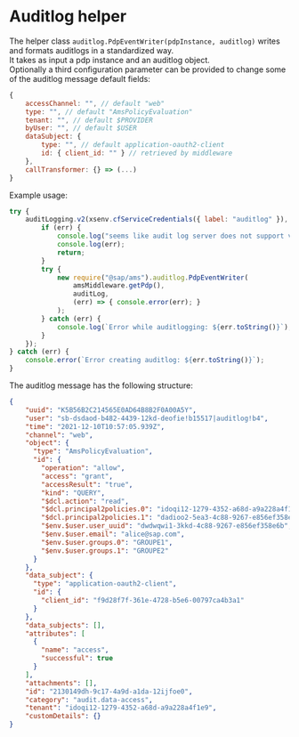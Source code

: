 # Auditlog helper
The helper class `auditlog.PdpEventWriter(pdpInstance, auditlog)` writes and formats auditlogs in a standardized way.</br>
It takes as input a pdp instance and an auditlog object.</br>
Optionally a third configuration parameter can be provided to change some of the auditlog message default fields:
```javascript
{
	accessChannel: "", // default "web"
	type: "", // default "AmsPolicyEvaluation"
	tenant: "", // default $PROVIDER
	byUser: "", // default $USER
	dataSubject: {
		type: "", // default application-oauth2-client
		id: { client_id: "" } // retrieved by middleware
	},
	callTransformer: {} => (...)
}
```
Example usage:
```javascript
try {
	auditLogging.v2(xsenv.cfServiceCredentials({ label: "auditlog" }), function(err, auditLog) {
		if (err) {
			console.log("seems like audit log server does not support version 2 of the REST API's");
			console.log(err);
			return;
		}
		try {
			new require("@sap/ams").auditlog.PdpEventWriter(
				amsMiddleware.getPdp(),
				auditLog,
				(err) => { console.error(err); }
			);
		} catch (err) {
			console.log(`Error while auditlogging: ${err.toString()}`);
		}
	});
} catch (err) {
	console.error(`Error creating auditlog: ${err.toString()}`);
}
```
The auditlog message has the following structure:
```json
{
    "uuid": "K5B56B2C214565E0AD64B8B2F0A00A5Y",
    "user": "sb-dsdaod-b482-4439-12kd-deofie!b15517|auditlog!b4",
    "time": "2021-12-10T10:57:05.939Z",
    "channel": "web",
    "object": {
      "type": "AmsPolicyEvaluation",
      "id": {
        "operation": "allow",
        "access": "grant",
        "accessResult": "true",
        "kind": "QUERY",
        "$dcl.action": "read",
        "$dcl.principal2policies.0": "idoqi12-1279-4352-a68d-a9a228a4f1e9",
        "$dcl.principal2policies.1": "dadioo2-5ea3-4c88-9267-e856ef358e6",
        "$env.$user.user_uuid": "dwdwqwi1-3kkd-4c88-9267-e856ef358e6b",
        "$env.$user.email": "alice@sap.com",
        "$env.$user.groups.0": "GROUPE1",
        "$env.$user.groups.1": "GROUPE2"
      }
    },
    "data_subject": {
      "type": "application-oauth2-client",
      "id": {
        "client_id": "f9d28f7f-361e-4728-b5e6-00797ca4b3a1"
      }
    },
    "data_subjects": [],
    "attributes": [
      {
        "name": "access",
        "successful": true
      }
    ],
    "attachments": [],
    "id": "2130149dh-9c17-4a9d-a1da-12ijfoe0",
    "category": "audit.data-access",
    "tenant": "idoqi12-1279-4352-a68d-a9a228a4f1e9",
    "customDetails": {}
}
